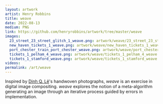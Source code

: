 ```yaml
---
layout: artwork
artist: Henry Robbins
title: weave
date: 2022-08-13
medium: PNG
link: https://github.com/henryrobbins/artwork/tree/master/weave
images:
  23_street_23_street_glitch_1_weave.png: artwork/weave/23_street_23_street_glitch_1_weave.jpeg
  new_haven_tickets_1_weave.png: artwork/weave/new_haven_tickets_1_weave.jpeg
  port_chester_train_port_chester_weave.png: artwork/weave/port_chester_train_port_chester_weave.jpeg
  tickets_1_pelham_4_weave.png: artwork/weave/tickets_1_pelham_4_weave.jpeg
  tickets_1_stamford_weave.png: artwork/weave/tickets_1_stamford_weave.jpeg
videos:
permalink: /art/weave
---
```

Inspired by [Dinh Q. Lê](https://en.wikipedia.org/wiki/Dinh_Q._Lê)'s handwoven
photographs, *weave* is an exercise in digital image compositing. *weave*
explores the notion of a meta-algorithm generating an image through an
iterative process guided by errors in implementation.